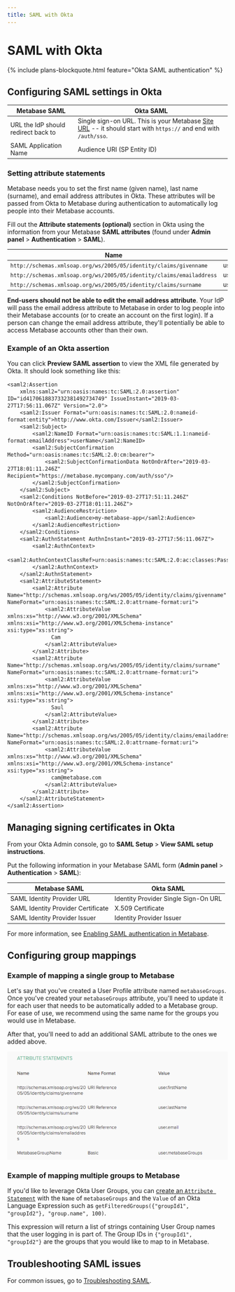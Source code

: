 ```yaml
---
title: SAML with Okta
---
```


# SAML with Okta

{% include plans-blockquote.html feature="Okta SAML authentication" %}

## Configuring SAML settings in Okta

| Metabase SAML                       | Okta SAML                                                                                                                    |
| ----------------------------------- | ---------------------------------------------------------------------------------------------------------------------------- |
| URL the IdP should redirect back to | Single sign-on URL. This is your Metabase [Site URL][site-url] -- it should start with `https://` and end with `/auth/sso`.  |
| SAML Application Name               | Audience URI (SP Entity ID)                                                                                                  |

### Setting attribute statements

Metabase needs you to set the first name (given name), last name (surname), and email address attributes in Okta. These attributes will be passed from Okta to Metabase during authentication to automatically log people into their Metabase accounts.

Fill out the **Attribute statements (optional)** section in Okta using the information from your Metabase **SAML attributes** (found under **Admin panel** > **Authentication** > **SAML**).

| Name                                                                 | Value          |
| -------------------------------------------------------------------- | -------------- |
| `http://schemas.xmlsoap.org/ws/2005/05/identity/claims/givenname`    | user.firstName |
| `http://schemas.xmlsoap.org/ws/2005/05/identity/claims/emailaddress` | user.email     |
| `http://schemas.xmlsoap.org/ws/2005/05/identity/claims/surname`      | user.lastName  |

**End-users should not be able to edit the email address attribute**. Your IdP will pass the email address attribute to Metabase in order to log people into their Metabase accounts (or to create an account on the first login). If a person can change the email address attribute, they'll potentially be able to access Metabase accounts other than their own.

### Example of an Okta assertion

You can click **Preview SAML assertion** to view the XML file generated by Okta. It should look something like this:

```
<saml2:Assertion
    xmlns:saml2="urn:oasis:names:tc:SAML:2.0:assertion" ID="id4170618837332381492734749" IssueInstant="2019-03-27T17:56:11.067Z" Version="2.0">
    <saml2:Issuer Format="urn:oasis:names:tc:SAML:2.0:nameid-format:entity">http://www.okta.com/Issuer</saml2:Issuer>
    <saml2:Subject>
        <saml2:NameID Format="urn:oasis:names:tc:SAML:1.1:nameid-format:emailAddress">userName</saml2:NameID>
        <saml2:SubjectConfirmation Method="urn:oasis:names:tc:SAML:2.0:cm:bearer">
            <saml2:SubjectConfirmationData NotOnOrAfter="2019-03-27T18:01:11.246Z" Recipient="https://metabase.mycompany.com/auth/sso"/>
        </saml2:SubjectConfirmation>
    </saml2:Subject>
    <saml2:Conditions NotBefore="2019-03-27T17:51:11.246Z" NotOnOrAfter="2019-03-27T18:01:11.246Z">
        <saml2:AudienceRestriction>
            <saml2:Audience>my-metabase-app</saml2:Audience>
        </saml2:AudienceRestriction>
    </saml2:Conditions>
    <saml2:AuthnStatement AuthnInstant="2019-03-27T17:56:11.067Z">
        <saml2:AuthnContext>
            <saml2:AuthnContextClassRef>urn:oasis:names:tc:SAML:2.0:ac:classes:PasswordProtectedTransport</saml2:AuthnContextClassRef>
        </saml2:AuthnContext>
    </saml2:AuthnStatement>
    <saml2:AttributeStatement>
        <saml2:Attribute Name="http://schemas.xmlsoap.org/ws/2005/05/identity/claims/givenname" NameFormat="urn:oasis:names:tc:SAML:2.0:attrname-format:uri">
            <saml2:AttributeValue xmlns:xs="http://www.w3.org/2001/XMLSchema" xmlns:xsi="http://www.w3.org/2001/XMLSchema-instance" xsi:type="xs:string">
              Cam
            </saml2:AttributeValue>
        </saml2:Attribute>
        <saml2:Attribute Name="http://schemas.xmlsoap.org/ws/2005/05/identity/claims/surname" NameFormat="urn:oasis:names:tc:SAML:2.0:attrname-format:uri">
            <saml2:AttributeValue xmlns:xs="http://www.w3.org/2001/XMLSchema" xmlns:xsi="http://www.w3.org/2001/XMLSchema-instance" xsi:type="xs:string">
              Saul
            </saml2:AttributeValue>
        </saml2:Attribute>
        <saml2:Attribute Name="http://schemas.xmlsoap.org/ws/2005/05/identity/claims/emailaddress" NameFormat="urn:oasis:names:tc:SAML:2.0:attrname-format:uri">
            <saml2:AttributeValue xmlns:xs="http://www.w3.org/2001/XMLSchema" xmlns:xsi="http://www.w3.org/2001/XMLSchema-instance" xsi:type="xs:string">
              cam@metabase.com
            </saml2:AttributeValue>
        </saml2:Attribute>
    </saml2:AttributeStatement>
</saml2:Assertion>
```

## Managing signing certificates in Okta

From your Okta Admin console, go to **SAML Setup** > **View SAML setup instructions**.

Put the following information in your Metabase SAML form (**Admin panel** > **Authentication** > **SAML**):

| Metabase SAML                       | Okta SAML                              |
| ----------------------------------- | -------------------------------------- |
| SAML Identity Provider URL          | Identity Provider Single Sign-On URL   |
| SAML Identity Provider Certificate  | X.509 Certificate                      |
| SAML Identity Provider Issuer       | Identity Provider Issuer               |

For more information, see [Enabling SAML authentication in Metabase][enabling-saml-in-metabase].

## Configuring group mappings

### Example of mapping a single group to Metabase

Let's say that you've created a User Profile attribute named `metabaseGroups`. Once you've created your `metabaseGroups` attribute, you'll need to update it for each user that needs to be automatically added to a Metabase group. For ease of use, we recommend using the same name for the groups you would use in Metabase.

After that, you'll need to add an additional SAML attribute to the ones we added above.

![Group attribute](images/saml-group-attribute.png)

### Example of mapping multiple groups to Metabase

If you'd like to leverage Okta User Groups, you can [create an `Attribute Statement`][okta-create-attribute-statement] with the `Name` of `metabaseGroups` and the `Value` of an Okta Language Expression such as `getFilteredGroups({"groupId1", "groupId2"}, "group.name", 100)`.

This expression will return a list of strings containing User Group names that the user logging in is part of. The Group IDs in `{"groupId1", "groupId2"}` are the groups that you would like to map to in Metabase.

## Troubleshooting SAML issues

For common issues, go to [Troubleshooting SAML][troubleshooting-saml].

[enabling-saml-in-metabase]: ./authenticating-with-saml.md#enabling-saml-authentication-in-metabase
[okta-saml-docs]: https://help.okta.com/en-us/Content/Topics/Apps/Apps_App_Integration_Wizard_SAML.htm
[okta-create-attribute-statement]: https://support.okta.com/help/s/article/How-to-define-and-configure-a-custom-SAML-attribute-statement
[saml-doc]: ./authenticating-with-saml.md
[site-url]: ../configuring-metabase/settings.md#site-url
[troubleshooting-saml]: ../troubleshooting-guide/saml.md
